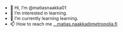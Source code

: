 - 👋 Hi, I’m @matiasnaakka01
- 👀 I’m interested in learning.
- 🌱 I’m currently learning learning.
- 📫 How to reach me ...matias.naakka@metropolia.fi

<!---
matiasnaakka01/matiasnaakka01 is a ✨ special ✨ repository because its `README.md` (this file) appears on your GitHub profile.
You can click the Preview link to take a look at your changes.
--->

